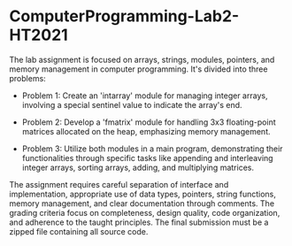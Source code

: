 # ComputerProgramming-Lab2-HT2021

The lab assignment is focused on arrays, strings, modules, pointers, and memory management in computer programming. It's divided into three problems:

* Problem 1: Create an 'intarray' module for managing integer arrays, involving a special sentinel value to indicate the array's end.

* Problem 2: Develop a 'fmatrix' module for handling 3x3 floating-point matrices allocated on the heap, emphasizing memory management.

* Problem 3: Utilize both modules in a main program, demonstrating their functionalities through specific tasks like appending and interleaving integer arrays, sorting arrays, adding, and multiplying matrices.

The assignment requires careful separation of interface and implementation, appropriate use of data types, pointers, string functions, memory management, and clear documentation through comments. The grading criteria focus on completeness, design quality, code organization, and adherence to the taught principles. The final submission must be a zipped file containing all source code.
